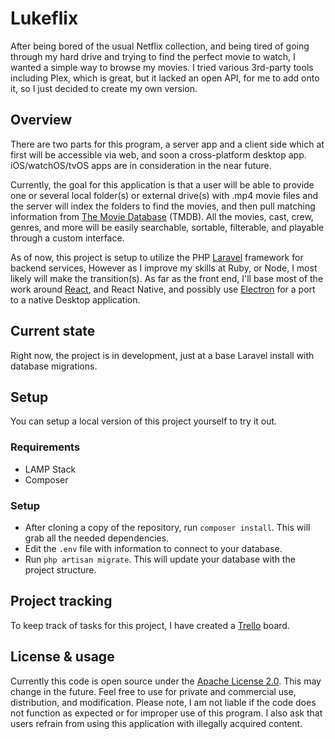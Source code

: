 # Lukeflix
After being bored of the usual Netflix collection, and being tired of going through my hard drive and trying to find the perfect movie to watch, I wanted a simple way to browse my movies.
I tried various 3rd-party tools including Plex, which is great, but it lacked an open API, for me to add onto it, so I just decided to create my own version.

## Overview
There are two parts for this program, a server app and a client side which at first will be accessible via web, and soon a cross-platform desktop app. iOS/watchOS/tvOS apps are in consideration in the near future.

Currently, the goal for this application is that a user will be able to provide one or several local folder(s) or external drive(s) with .mp4 movie files and the server will index the folders to find the movies, and then pull matching information from [The Movie Database](https://www.themoviedb.org) (TMDB).
All the movies, cast, crew, genres, and more will be easily searchable, sortable, filterable, and playable through a custom interface.

As of now, this project is setup to utilize the PHP [Laravel](https://laravel.com) framework for backend services, However as I improve my skills at Ruby, or Node, I most likely will make the transition(s).
As far as the front end, I'll base most of the work around [React](https://facebook.github.io/react/), and React Native, and possibly use [Electron](https://electron.atom.io) for a port to a native Desktop application.

## Current state
Right now, the project is in development, just at a base Laravel install with database migrations.

## Setup
You can setup a local version of this project yourself to try it out.

### Requirements
* LAMP Stack
* Composer

### Setup
* After cloning a copy of the repository, run `composer install`.
This will grab all the needed dependencies.
* Edit the `.env` file with information to connect to your database.
* Run `php artisan migrate`. This will update your database with the project structure.

## Project tracking
To keep track of tasks for this project, I have created a [Trello](https://trello.com/b/aV1G39NW/lukeflix) board.

## License & usage
Currently this code is open source under the [Apache License 2.0](https://www.apache.org/licenses/LICENSE-2.0). This may change in the future.
Feel free to use for private and commercial use, distribution, and modification. Please note, I am not liable
if the code does not function as expected or for improper use of this program. I also ask that users refrain from using this application with illegally acquired content.

